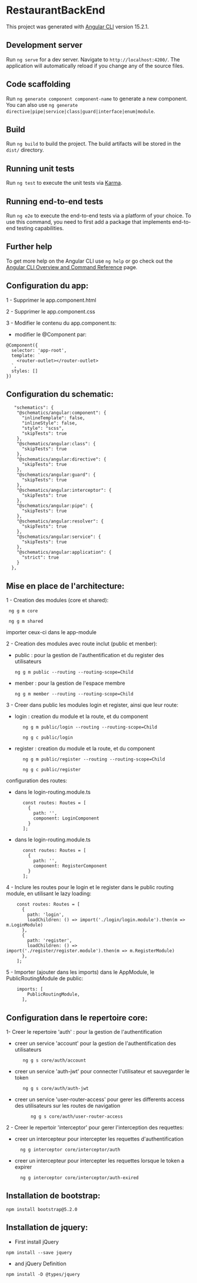# RestaurantBackEnd

This project was generated with [Angular CLI](https://github.com/angular/angular-cli) version 15.2.1.

## Development server

Run `ng serve` for a dev server. Navigate to `http://localhost:4200/`. The application will automatically reload if you change any of the source files.

## Code scaffolding

Run `ng generate component component-name` to generate a new component. You can also use `ng generate directive|pipe|service|class|guard|interface|enum|module`.

## Build

Run `ng build` to build the project. The build artifacts will be stored in the `dist/` directory.

## Running unit tests

Run `ng test` to execute the unit tests via [Karma](https://karma-runner.github.io).

## Running end-to-end tests

Run `ng e2e` to execute the end-to-end tests via a platform of your choice. To use this command, you need to first add a package that implements end-to-end testing capabilities.

## Further help

To get more help on the Angular CLI use `ng help` or go check out the [Angular CLI Overview and Command Reference](https://angular.io/cli) page.

## Configuration du app: 

   1 - Supprimer le app.component.html
   
   2 - Supprimer le app.component.css
   
   3 - Modifier le contenu du app.component.ts:
   
   - modifier le @Component par:
    
    @Component({
      selector: 'app-root',
      template: `
        <router-outlet></router-outlet>
      `,
      styles: []
    })
        
       
## Configuration du schematic:

       "schematics": {       
        "@schematics/angular:component": {
          "inlineTemplate": false,
          "inlineStyle": false,
          "style": "scss",
          "skipTests": true
        },
        "@schematics/angular:class": {
          "skipTests": true
        },
        "@schematics/angular:directive": {
          "skipTests": true
        },
        "@schematics/angular:guard": {
          "skipTests": true
        },
        "@schematics/angular:interceptor": {
          "skipTests": true
        },
        "@schematics/angular:pipe": {
          "skipTests": true
        },
        "@schematics/angular:resolver": {
          "skipTests": true
        },
        "@schematics/angular:service": {
          "skipTests": true
        },
        "@schematics/angular:application": {
          "strict": true
        }
      },

## Mise en place de l'architecture:

1 - Creation des modules (core et shared):

     ng g m core
     
     ng g m shared
     
   importer ceux-ci dans le app-module
    
2 - Creation des modules avec route inclut (public et menber):

   - public : pour la gestion de l'authentification et du register des utilisateurs
    
         ng g m public --routing --routing-scope=Child
        
   - menber : pour la gestion de l'espace membre
    
         ng g m member --routing --routing-scope=Child   
        
3 - Creer dans public les modules login et register, ainsi que leur route:

   - login : creation du module et la route, et du component
        
            ng g m public/login --routing --routing-scope=Child
        
            ng g c public/login
        
   - register : creation du module et la route, et du component
           
            ng g m public/register --routing --routing-scope=Child
        
            ng g c public/register
        
   configuration des routes: 
   
   - dans le login-routing.module.ts
        
            const routes: Routes = [
              {
                path: '',
                component: LoginComponent
              }
            ];
    
   - dans le login-routing.module.ts
            
            const routes: Routes = [
              {
                path: '',
                component: RegisterComponent
              }
            ];
            
 4 - Inclure les routes pour le login et le register dans le public routing module, en utilisant le lazy loading:
    
        const routes: Routes = [
          {
            path: 'login',
            loadChildren: () => import('./login/login.module').then(m => m.LoginModule)
          },
          {
            path: 'register',
            loadChildren: () => import('./register/register.module').then(m => m.RegisterModule)
          },
        ];   
        
 5 - Importer (ajouter dans les imports) dans le AppModule, le PublicRoutingModule de public:
 
        imports: [
            PublicRoutingModule,
          ],

## Configuration dans le repertoire core:
    
   1- Creer le repertoire 'auth' : pour la gestion de l'authentification
    
   - creer un service 'account' pour la gestion de l'authentification des utilisateurs
   
            ng g s core/auth/account
        
   - creer un service 'auth-jwt' pour connecter l'utilisateur et sauvegarder le token
      
            ng g s core/auth/auth-jwt
            
   - creer un service 'user-router-access' pour gerer les differents access des utilisateurs sur les routes de navigation
         
               ng g s core/auth/user-router-access
    
   2 - Creer le repertoir 'interceptor' pour gerer l'interception des requettes:
   
   - creer un intercepteur pour intercepter les requettes d'authentification
   
           ng g interceptor core/interceptor/auth
        
   - creer un intercepteur pour intercepter les requettes lorsque le token a expirer
      
           ng g interceptor core/interceptor/auth-exired 
        


## Installation de bootstrap: 
    
    npm install bootstrap@5.2.0

## Installation de jquery: 
   
   - First install jQuery
   
    npm install --save jquery
   
   - and jQuery Definition 
   
    npm install -D @types/jquery
